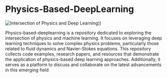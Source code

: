 # Physics-Based-DeepLearning

![Intersection of Physics and Deep Learning)](https://files.oaiusercontent.com/file-ODm2H0TvcOqHBdTJkussB9oU?se=2024-06-02T17%3A31%3A55Z&sp=r&sv=2023-11-03&sr=b&rscc=max-age%3D31536000%2C%20immutable&rscd=attachment%3B%20filename%3D67208fc7-c859-4f20-80a4-22aa33bf1582.webp&sig=cN4%2Bw7hCU9tiNwA3gGSIvx2KUs7WO6B6F6tAHn%2BSfc8%3D))

Physics-based-deeplearning is a repository dedicated to exploring the intersection of physics and machine learning. It focuses on leveraging deep learning techniques to solve complex physics problems, particularly those related to fluid dynamics and Navier-Stokes equations. This repository collects code examples, research papers, and resources that demonstrate the application of physics-based deep learning approaches. Additionally, it serves as a platform to discuss and collaborate on the latest advancements in this emerging field
